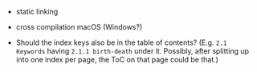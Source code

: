 - static linking

- cross compilation macOS (Windows?)

- Should the index keys also be in the table of contents? (E.g. `2.1
  Keywords` having `2.1.1 birth-death` under it. Possibly, after
  splitting up into one index per page, the ToC on that page could be
  that.)

